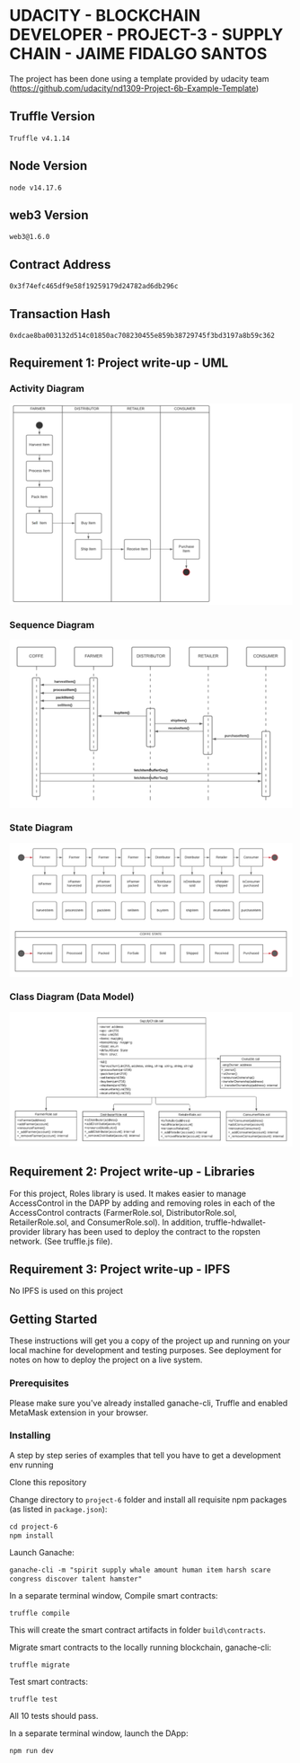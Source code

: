 # UDACITY - BLOCKCHAIN DEVELOPER - PROJECT-3 - SUPPLY CHAIN - JAIME FIDALGO SANTOS
The project has been done using a template provided by udacity team (https://github.com/udacity/nd1309-Project-6b-Example-Template)

## Truffle Version
>
    Truffle v4.1.14 
>

## Node Version
>
    node v14.17.6
>

## web3 Version
>
    web3@1.6.0
>
## Contract Address
>
    0x3f74efc465df9e58f19259179d24782ad6db296c 
>
## Transaction Hash
>
    0xdcae8ba003132d514c01850ac708230455e859b38729745f3bd3197a8b59c362
>

## Requirement 1: Project write-up - UML

### Activity Diagram
![Activity Diagram](images/Activity-Diagram.png)

### Sequence Diagram
![Sequence Diagram](images/Sequence-Diagram.png)

### State Diagram
![State Diagram](images/State-Diagram.png)

### Class Diagram (Data Model)
![Class Diagram](images/Class-Diagram.png)

## Requirement 2: Project write-up - Libraries
For this project, Roles library is used. It makes easier to manage AccessControl in the DAPP by adding and removing roles in each of the AccessControl contracts (FarmerRole.sol, DistributorRole.sol, RetailerRole.sol, and ConsumerRole.sol).
In addition, truffle-hdwallet-provider library has been used to deploy the contract to the ropsten network. (See truffle.js file).

## Requirement 3: Project write-up - IPFS
No IPFS is used on this project

## Getting Started

These instructions will get you a copy of the project up and running on your local machine for development and testing purposes. See deployment for notes on how to deploy the project on a live system.

### Prerequisites

Please make sure you've already installed ganache-cli, Truffle and enabled MetaMask extension in your browser.

### Installing

A step by step series of examples that tell you have to get a development env running

Clone this repository


Change directory to ```project-6``` folder and install all requisite npm packages (as listed in ```package.json```):

```
cd project-6
npm install
```

Launch Ganache:

```
ganache-cli -m "spirit supply whale amount human item harsh scare congress discover talent hamster"
```

In a separate terminal window, Compile smart contracts:

```
truffle compile
```

This will create the smart contract artifacts in folder ```build\contracts```.

Migrate smart contracts to the locally running blockchain, ganache-cli:

```
truffle migrate
```

Test smart contracts:

```
truffle test
```

All 10 tests should pass.

In a separate terminal window, launch the DApp:

```
npm run dev
```